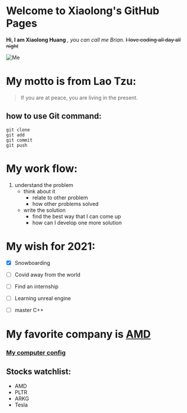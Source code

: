 # Welcome to Xiaolong's GitHub Pages

**Hi, I am Xiaolong Huang** *, you can call me Brian.* ~~I love coding all day all night~~

![Me](IMG_0532.jpg)

# My motto is from Lao Tzu:
> If you are at peace, you are living in the present.

## how to use Git command:
```
git clone
git add
git commit
git push
```

# My work flow:
  1. understand the problem
     - think about it
       - relate to other problem
       - how other problems solved
     - write the solution
       - find the best way that I can come up 
       - how can I develop one more solution 

# My wish for 2021:
  - [x] Snowboarding
  - [ ] Covid away from the world
  - [ ] Find an internship
  - [ ] Learning unreal engine
  - [ ] master C++
  

# My favorite company is [AMD](https://www.amd.com/en) 

### [My computer config](./Computer_config.txt)

## Stocks watchlist:
- AMD
- PLTR
- ARKG
- Tesla


